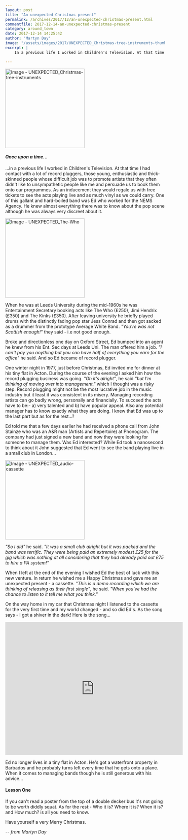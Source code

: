 ```yaml
---
layout: post
title: "An unexpected Christmas present"
permalink: /archives/2017/12/an-unexpected-christmas-present.html
commentfile: 2017-12-14-an-unexpected-christmas-present
category: around_town
date: 2017-12-14 14:25:42
author: "Martyn Day"
image: "/assets/images/2017/UNEXPECTED_Christmas-tree-instruments-thumb.jpg"
excerpt: |
    In a previous life I worked in Children's Television. At that time I had contact with a lot of record pluggers, those young, enthusiastic and thick-skinned people whose difficult job was to promote artists that they often didn't like to unsympathetic people like me and persuade us to book them onto our programmes. As an inducement they would regale us with free tickets to see the acts playing live and as much vinyl as we could carry. One of this gallant and hard-boiled band was Ed who worked for the NEMS Agency. He knew almost everything there was to know about the pop scene although he was always very discreet about it.

---
```


<a href="/assets/images/2017/UNEXPECTED_Christmas-tree-instruments.jpg" title="Click for a larger image"><img src="/assets/images/2017/UNEXPECTED_Christmas-tree-instruments-thumb.jpg" width="250" alt="Image - UNEXPECTED_Christmas-tree-instruments"  class="photo right"/></a>

#### *Once upon a time...*

...in a previous life I worked in Children's Television. At that time I had contact with a lot of record pluggers, those young, enthusiastic and thick-skinned people whose difficult job was to promote artists that they often didn't like to unsympathetic people like me and persuade us to book them onto our programmes. As an inducement they would regale us with free tickets to see the acts playing live and as much vinyl as we could carry. One of this gallant and hard-boiled band was Ed who worked for the NEMS Agency. He knew almost everything there was to know about the pop scene although he was always very discreet about it.

<a href="/assets/images/2017/UNEXPECTED_The-Who.jpg" title="Click for a larger image"><img src="/assets/images/2017/UNEXPECTED_The-Who-thumb.jpg" width="250" alt="Image - UNEXPECTED_The-Who"  class="photo right"/></a>

When he was at Leeds University during the mid-1960s he was Entertainment Secretary booking acts like The Who (£250), Jimi Hendrix (£350) and The Kinks (£350). After leaving university he briefly played drums with the distinctly fading pop star Jess Conrad and then got sacked as a drummer from the prototype Average White Band. <em>"You're was not Scottish enough!"</em> they said - i.e not good enough.

Broke and directionless one day on Oxford Street, Ed bumped into an agent he knew from his Ent. Sec days at Leeds Uni. The man offered him a job. <em>"I can't pay you anything but you can have half of everything you earn for the office"</em> he said. And so Ed became of record plugger.

One winter night in 1977, just before Christmas, Ed invited me for dinner at his tiny flat in Acton. During the course of the evening I asked him how the record plugging business was going. <em>"Oh it's alright"</em>, he said <em>"but I'm thinking of moving over into management."</em> which I thought was a risky step. Record plugging might not be the most lucrative job in the music industry but it least it was consistent in its misery. Managing recording artists can go badly wrong, personally and financially. To succeed the acts have to be:- a) very talented and b) have popular appeal. Also any potential manager has to know exactly what they are doing. I knew that Ed was up to the last part but as for the rest...?

Ed told me that a few days earlier he had received a phone call from John Stainze who was an A&R man (Artists and Repertoire) at Phonogram. The company had just signed a new band and now they were looking for someone to manage them. Was Ed interested? While Ed took a nanosecond to think about it John suggested that Ed went to see the band playing live in a small club in London...

<a href="/assets/images/2017/UNEXPECTED_audio-cassette.jpg" title="Click for a larger image"><img src="/assets/images/2017/UNEXPECTED_audio-cassette-thumb.jpg" width="250" alt="Image - UNEXPECTED_audio-cassette"  class="photo right"/></a>

<em>"So I did"</em> he said. <em>"It was a small club alright but it was packed and the band was terrific. They were being paid an extremely modest £25 for the gig which was nothing at all considering that they had already paid out £75 to hire a PA system!"</em>

When I left at the end of the evening I wished Ed the best of luck with this new venture. In return he wished me a Happy Christmas and gave me an unexpected present - a cassette. <em>"This is a demo recording which we are thinking of releasing as their first single"</em>, he said. <em>"When you've had the chance to listen to it tell me what you think."</em>

On the way home in my car that Christmas night I listened to the cassette for the very first time and my world changed - and so did Ed's. As the song says - I got a shiver in the dark! Here is the song...

<iframe width="560" height="420" src="https://www.youtube-nocookie.com/embed/h0ffIJ7ZO4U?rel=0" frameborder="0" allowfullscreen>
</iframe>

<div markdown="1" class="box">

Ed no longer lives in a tiny flat in Acton. He's got a waterfront property in Barbados and he probably turns left every time that he gets onto a plane. When it comes to managing bands though he is still generous with his advice...

#### Lesson One

If you can't read a poster from the top of a double decker bus it's not going to be worth diddly squat. As for the rest:- Who it is? Where it is? When it is? and How much? is all you need to know.

</div>

Have yourself a very Merry Christmas.

<cite>-- from Martyn Day</cite>
